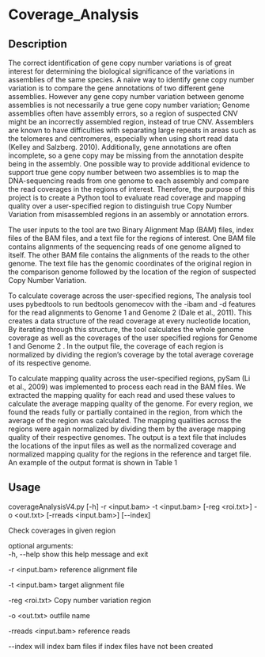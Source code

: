 # Coverage_Analysis

## Description

The correct identification of gene copy number variations is of great interest for determining the biological significance of the variations in assemblies of the same species. A naive way to identify gene copy number variation is to compare the gene annotations of two different gene assemblies. However any gene copy number variation between genome assemblies is not necessarily a true gene copy number variation; Genome assemblies often have assembly errors, so a region of suspected CNV might be an incorrectly assembled region, instead of true CNV. Assemblers are known to have difficulties with separating large repeats in areas such as the telomeres and centromeres, especially when using short read data (Kelley and Salzberg. 2010). Additionally, gene annotations are often incomplete, so a gene copy may be missing from the annotation despite being in the assembly. One possible way to provide additional evidence to support true gene copy number between two assemblies is to map the DNA-sequencing reads from one genome to each assembly and compare the read coverages in the regions of interest. Therefore, the purpose of this project is to create a Python tool to evaluate read coverage and mapping quality over a user-specified region to distinguish true Copy Number Variation from misassembled regions in an assembly or annotation errors. 

The user inputs to the tool are two Binary Alignment Map (BAM) files, index files of the BAM files, and a text file for the regions of interest. One BAM file contains alignments of the sequencing reads of one genome aligned to itself. The other BAM file contains the alignments of the reads to the other genome. The text file has the genomic coordinates of the original region in the comparison genome followed by the location of the region of suspected Copy Number Variation. 

To calculate coverage across the user-specified regions, The analysis tool uses pybedtools   to run bedtools genomecov with the -ibam and -d features for the read alignments to Genome 1 and Genome 2 (Dale et al., 2011). This creates a data structure of the read coverage at every nucleotide location, By iterating through this structure, the tool calculates the whole genome coverage as well as the coverages of the user specified regions for Genome 1 and Genome 2 . In the output file, the coverage of each region is normalized by dividing the region’s coverage by the total average coverage of its respective genome. 

To calculate mapping quality across the user-specified regions, pySam (Li et al., 2009) was implemented to process each read in the BAM files. We extracted the mapping quality for each read and used these values to calculate the average mapping quality of the genome. For every region, we found the reads fully or partially contained in the region, from which the average of the region was calculated. The mapping qualities across the regions were again normalized by dividing them by the average mapping quality of their respective genomes.
The output is a text file that includes the locations of the input files as well as the  normalized coverage and normalized mapping quality for the regions in the reference and target file. An example of the output format is shown in Table 1


## Usage 
coverageAnalysisV4.py [-h] -r <input.bam> -t <input.bam> [-reg <roi.txt>] -o <out.txt> [-rreads <input.bam>] [--index]

Check coverages in given region

optional arguments: \
  -h, --help           show this help message and exit 
  
  -r <input.bam>       reference alignment file 
  
  -t <input.bam>       target alignment file
  
  -reg <roi.txt>       Copy number variation region
  
  -o <out.txt>         outfile name
  
  -rreads <input.bam>  reference reads
  
  --index              will index bam files if index files have not been created
